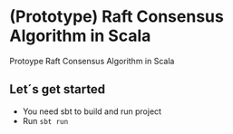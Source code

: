 # (Prototype) Raft Consensus Algorithm in Scala

Protoype Raft Consensus Algorithm in Scala

## Let´s get started

- You need sbt to build and run project
- Run ``sbt run``
